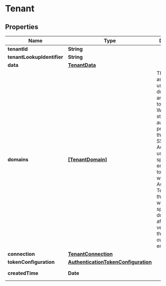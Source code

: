 # Tenant

## Properties

Name | Type | Description | Notes
------------ | ------------- | ------------- | -------------
**tenantId** | **String** |  | [optional] 
**tenantLookupIdentifier** | **String** |  | [optional] 
**data** | [**TenantData**](TenantData.md) |  | [optional] 
**domains** | [**[TenantDomain]**](TenantDomain.md) | The associated user email domains that are mapped to this tenant. When a user starts the authentication process, if they are using SSO, Authress will use their specified email address to identify which Authress Tenant to log the user in with. Only specify domains here after you have verified that the tenant owns the email domain. | [optional] 
**connection** | [**TenantConnection**](TenantConnection.md) |  | [optional] 
**tokenConfiguration** | [**AuthenticationTokenConfiguration**](AuthenticationTokenConfiguration.md) |  | [optional] 
**createdTime** | **Date** |  | [optional] [readonly] 


